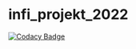 # infi_projekt_2022

[![Codacy Badge](https://api.codacy.com/project/badge/Grade/d59b214a91f64e3ea2e9bbc54d403d54)](https://app.codacy.com/gh/SPL21GL/ES_infi_projekt_2022?utm_source=github.com&utm_medium=referral&utm_content=SPL21GL/ES_infi_projekt_2022&utm_campaign=Badge_Grade_Settings)